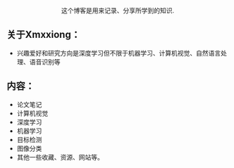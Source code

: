 <center>这个博客是用来记录、分享所学到的知识.</center>


## 关于Xmxxiong：
* 兴趣爱好和研究方向是深度学习但不限于机器学习、计算机视觉、自然语言处理、语音识别等  

## 内容：
* 论文笔记  
* 计算机视觉  
* 深度学习  
* 机器学习  
* 目标检测  
* 图像分类  
* 其他一些收藏、资源、网站等。

